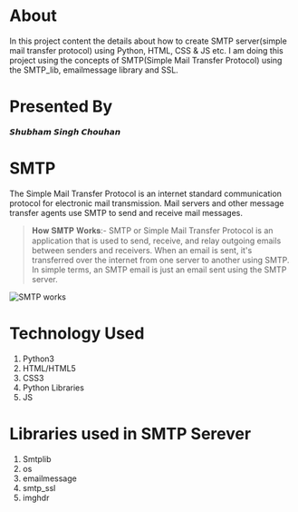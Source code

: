 # About
In this project content the details about how to create SMTP server(simple mail transfer protocol) using Python, HTML, CSS &amp; JS etc. I am doing this project using the concepts of SMTP(Simple Mail Transfer Protocol) using the SMTP_lib, emailmessage library and SSL.

# Presented By

  𝙎𝙝𝙪𝙗𝙝𝙖𝙢 𝙎𝙞𝙣𝙜𝙝 𝘾𝙝𝙤𝙪𝙝𝙖𝙣
  
# SMTP
The Simple Mail Transfer Protocol is an internet standard communication protocol for electronic mail transmission. Mail servers and other message transfer agents use SMTP to send and receive mail messages.

> 𝐇𝐨𝐰 𝐒𝐌𝐓𝐏 𝐖𝐨𝐫𝐤𝐬:-
SMTP or Simple Mail Transfer Protocol is an application that is used to send, receive, and relay outgoing emails between senders and receivers. When an email is sent, it's transferred over the internet from one server to another using SMTP. In simple terms, an SMTP email is just an email sent using the SMTP server.

![SMTP works](https://user-images.githubusercontent.com/64628073/131227217-63fccef4-7570-43dd-93e8-30d103ec7cf1.jpg)

# Technology Used

1. Python3
2. HTML/HTML5
3. CSS3
4. Python Libraries
5. JS

# Libraries used in SMTP Serever

1. Smtplib
2. os
3. emailmessage
4. smtp_ssl
5. imghdr



